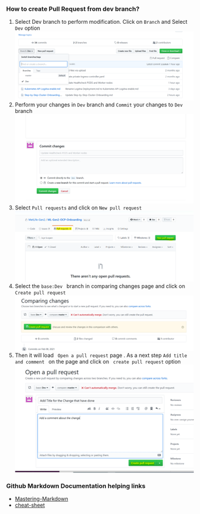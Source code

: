 ### How to create Pull Request from dev branch?

1. Select Dev branch to perform modification. Click on `Branch` and Select `Dev` option
![dev-branch,png](Images/dev-branch.PNG)
2. Perform your changes in `Dev` branch and `Commit` your changes to `Dev` branch
![dev-commit,png](Images/dev-commit.PNG)
3. Select `Pull requests` and click on `New pull request`
![pull-request,png](Images/pull-request.PNG)
4. Select the `base:Dev ` branch in comparing changes page and click on `Create pull request`
![create-pull-request,png](Images/create-pull-request.PNG)
5. Then it will load ` Open a pull request` page . As a next step `Add title and comment ` on the page and click on ` create pull request` option
![Open-pull-request,png](Images/Open-pull-request.PNG)


### Github Markdown Documentation helping links

- [Mastering-Markdown](https://guides.github.com/features/mastering-markdown)
- [cheat-sheet](https://www.markdownguide.org/cheat-sheet)
